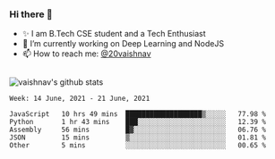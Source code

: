 ### Hi there 👋

<!--
**vaishnav-197/vaishnav-197** is a ✨ _special_ ✨ repository because its `README.md` (this file) appears on your GitHub profile.

Here are some ideas to get you started:
-->

- ✨ I am B.Tech CSE student and a Tech Enthusiast
- 🔭 I’m currently working on Deep Learning and NodeJS
- 📫 How to reach me: [@20vaishnav](https://twitter.com/20vaishnav)


<img src="https://github.com/vaishnav-197/vaishnav-197/blob/main/images/stat.svg" alt=""/>


![vaishnav's github stats](https://github-readme-stats.vercel.app/api?username=vaishnav-197&show_icons=true&theme=dark&count_private=true)



<!--START_SECTION:waka-->
```text
Week: 14 June, 2021 - 21 June, 2021

JavaScript   10 hrs 49 mins  ███████████████████▒░░░░░   77.98 % 
Python       1 hr 43 mins    ███░░░░░░░░░░░░░░░░░░░░░░   12.39 % 
Assembly     56 mins         █▓░░░░░░░░░░░░░░░░░░░░░░░   06.76 % 
JSON         15 mins         ▒░░░░░░░░░░░░░░░░░░░░░░░░   01.81 % 
Other        5 mins          ░░░░░░░░░░░░░░░░░░░░░░░░░   00.65 % 
```
<!--END_SECTION:waka-->
